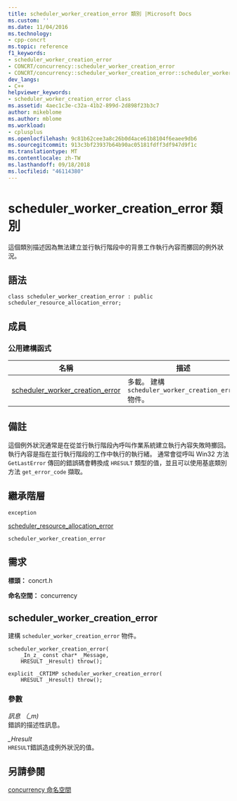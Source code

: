 ```yaml
---
title: scheduler_worker_creation_error 類別 |Microsoft Docs
ms.custom: ''
ms.date: 11/04/2016
ms.technology:
- cpp-concrt
ms.topic: reference
f1_keywords:
- scheduler_worker_creation_error
- CONCRT/concurrency::scheduler_worker_creation_error
- CONCRT/concurrency::scheduler_worker_creation_error::scheduler_worker_creation_error
dev_langs:
- C++
helpviewer_keywords:
- scheduler_worker_creation_error class
ms.assetid: 4aec1c3e-c32a-41b2-899d-2d898f23b3c7
author: mikeblome
ms.author: mblome
ms.workload:
- cplusplus
ms.openlocfilehash: 9c81b62cee3a8c26b0d4ace61b8104f6eaee9db6
ms.sourcegitcommit: 913c3bf23937b64b90ac05181fdff3df947d9f1c
ms.translationtype: MT
ms.contentlocale: zh-TW
ms.lasthandoff: 09/18/2018
ms.locfileid: "46114380"
---
```

# <a name="schedulerworkercreationerror-class"></a>scheduler_worker_creation_error 類別
這個類別描述因為無法建立並行執行階段中的背景工作執行內容而擲回的例外狀況。  
  
## <a name="syntax"></a>語法  
  
```
class scheduler_worker_creation_error : public scheduler_resource_allocation_error;
```  
  
## <a name="members"></a>成員  
  
### <a name="public-constructors"></a>公用建構函式  
  
|名稱|描述|  
|----------|-----------------|  
|[scheduler_worker_creation_error](#ctor)|多載。 建構 `scheduler_worker_creation_error` 物件。|  
  
## <a name="remarks"></a>備註  
 這個例外狀況通常是在從並行執行階段內呼叫作業系統建立執行內容失敗時擲回。 執行內容是指在並行執行階段的工作中執行的執行緒。 通常會從呼叫 Win32 方法 `GetLastError` 傳回的錯誤碼會轉換成 `HRESULT` 類型的值，並且可以使用基底類別方法 `get_error_code` 擷取。  
  
## <a name="inheritance-hierarchy"></a>繼承階層  
 `exception`  
  
 [scheduler_resource_allocation_error](scheduler-resource-allocation-error-class.md)  
  
 `scheduler_worker_creation_error`  
  
## <a name="requirements"></a>需求  
 **標頭：** concrt.h  
  
 **命名空間：** concurrency  
  
##  <a name="ctor"></a> scheduler_worker_creation_error 

 建構 `scheduler_worker_creation_error` 物件。  
  
```
scheduler_worker_creation_error(
    _In_z_ const char* _Message,
    HRESULT _Hresult) throw();

explicit _CRTIMP scheduler_worker_creation_error(
    HRESULT _Hresult) throw();
```  
  
### <a name="parameters"></a>參數  
*訊息 （_m)*<br/>
錯誤的描述性訊息。  
  
*_Hresult*<br/>
`HRESULT`錯誤造成例外狀況的值。  
  
## <a name="see-also"></a>另請參閱  
 [concurrency 命名空間](concurrency-namespace.md)
